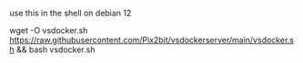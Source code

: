 use this in the shell on debian 12

wget -O vsdocker.sh https://raw.githubusercontent.com/Pix2bit/vsdockerserver/main/vsdocker.sh && bash vsdocker.sh


